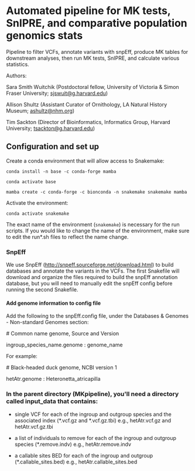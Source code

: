 # Automated pipeline for MK tests, SnIPRE, and comparative population genomics stats

Pipeline to filter VCFs, annotate variants with snpEff, produce MK tables for downstream analyses, then run MK tests, SnIPRE, and calculate various statistics.

Authors: 


Sara Smith Wuitchik (Postdoctoral fellow, University of Victoria & Simon Fraser University; sjswuit@g.harvard.edu)  

Allison Shultz (Assistant Curator of Ornithology, LA Natural History Museum; ashultz@nhm.org)

Tim Sackton (Director of Bioinformatics, Informatics Group, Harvard University; tsackton@g.harvard.edu)

## Configuration and set up

Create a conda environment that will allow access to Snakemake:

```conda install -n base -c conda-forge mamba```

```conda activate base```

```mamba create -c conda-forge -c bionconda -n snakemake snakemake mamba```

Activate the environment:

```conda activate snakemake```  

The exact name of the environment (```snakemake```) is necessary for the run scripts. If you would like to change the name of the environment, make sure to edit the run*.sh files to reflect the name change.

### SnpEff

We use SnpEff (http://snpeff.sourceforge.net/download.html) to build databases and annotate the variants in the VCFs. The first Snakefile will download and organize the files required to build the snpEff annotation database, but you will need to manually edit the snpEff config before running the second Snakefile.

#### Add genome information to config file

Add the following to the snpEff.config file, under the Databases & Genomes - Non-standard Genomes section:

\# Common name genome, Source and Version

ingroup_species_name.genome : genome_name

For example: 

\# Black-headed duck genome, NCBI version 1

hetAtr.genome : Heteronetta_atricapilla  

### In the parent directory (MKpipeline), you'll need a directory called input_data that contains:

- single VCF for each of the ingroup and outgroup species and the associated index (\*.vcf.gz and \*.vcf.gz.tbi) e.g., hetAtr.vcf.gz and hetAtr.vcf.gz.tbi 

- a list of individuals to remove for each of the ingroup and outgroup species (\*.remove.indv) e.g., hetAtr.remove.indv

- a callable sites BED for each of the ingroup and outgroup (\*\.callable_sites.bed) e.g., hetAtr.callable_sites.bed
